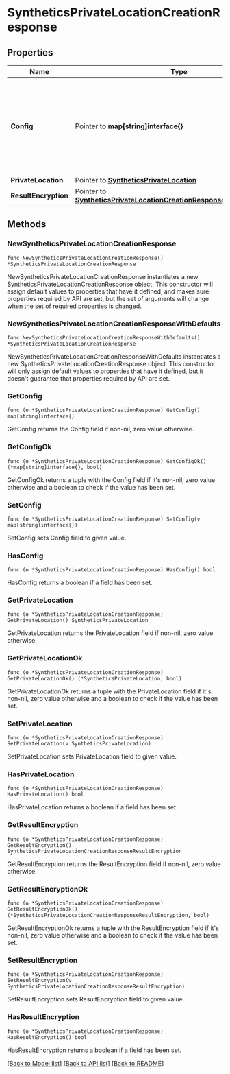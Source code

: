 # SyntheticsPrivateLocationCreationResponse

## Properties

Name | Type | Description | Notes
---- | ---- | ----------- | ------
**Config** | Pointer to **map[string]interface{}** | Configuration skeleton for the private location. See installation instructions of the private location on how to use this configuration. | [optional] 
**PrivateLocation** | Pointer to [**SyntheticsPrivateLocation**](SyntheticsPrivateLocation.md) |  | [optional] 
**ResultEncryption** | Pointer to [**SyntheticsPrivateLocationCreationResponseResultEncryption**](SyntheticsPrivateLocationCreationResponseResultEncryption.md) |  | [optional] 

## Methods

### NewSyntheticsPrivateLocationCreationResponse

`func NewSyntheticsPrivateLocationCreationResponse() *SyntheticsPrivateLocationCreationResponse`

NewSyntheticsPrivateLocationCreationResponse instantiates a new SyntheticsPrivateLocationCreationResponse object.
This constructor will assign default values to properties that have it defined,
and makes sure properties required by API are set, but the set of arguments
will change when the set of required properties is changed.

### NewSyntheticsPrivateLocationCreationResponseWithDefaults

`func NewSyntheticsPrivateLocationCreationResponseWithDefaults() *SyntheticsPrivateLocationCreationResponse`

NewSyntheticsPrivateLocationCreationResponseWithDefaults instantiates a new SyntheticsPrivateLocationCreationResponse object.
This constructor will only assign default values to properties that have it defined,
but it doesn't guarantee that properties required by API are set.

### GetConfig

`func (o *SyntheticsPrivateLocationCreationResponse) GetConfig() map[string]interface{}`

GetConfig returns the Config field if non-nil, zero value otherwise.

### GetConfigOk

`func (o *SyntheticsPrivateLocationCreationResponse) GetConfigOk() (*map[string]interface{}, bool)`

GetConfigOk returns a tuple with the Config field if it's non-nil, zero value otherwise
and a boolean to check if the value has been set.

### SetConfig

`func (o *SyntheticsPrivateLocationCreationResponse) SetConfig(v map[string]interface{})`

SetConfig sets Config field to given value.

### HasConfig

`func (o *SyntheticsPrivateLocationCreationResponse) HasConfig() bool`

HasConfig returns a boolean if a field has been set.

### GetPrivateLocation

`func (o *SyntheticsPrivateLocationCreationResponse) GetPrivateLocation() SyntheticsPrivateLocation`

GetPrivateLocation returns the PrivateLocation field if non-nil, zero value otherwise.

### GetPrivateLocationOk

`func (o *SyntheticsPrivateLocationCreationResponse) GetPrivateLocationOk() (*SyntheticsPrivateLocation, bool)`

GetPrivateLocationOk returns a tuple with the PrivateLocation field if it's non-nil, zero value otherwise
and a boolean to check if the value has been set.

### SetPrivateLocation

`func (o *SyntheticsPrivateLocationCreationResponse) SetPrivateLocation(v SyntheticsPrivateLocation)`

SetPrivateLocation sets PrivateLocation field to given value.

### HasPrivateLocation

`func (o *SyntheticsPrivateLocationCreationResponse) HasPrivateLocation() bool`

HasPrivateLocation returns a boolean if a field has been set.

### GetResultEncryption

`func (o *SyntheticsPrivateLocationCreationResponse) GetResultEncryption() SyntheticsPrivateLocationCreationResponseResultEncryption`

GetResultEncryption returns the ResultEncryption field if non-nil, zero value otherwise.

### GetResultEncryptionOk

`func (o *SyntheticsPrivateLocationCreationResponse) GetResultEncryptionOk() (*SyntheticsPrivateLocationCreationResponseResultEncryption, bool)`

GetResultEncryptionOk returns a tuple with the ResultEncryption field if it's non-nil, zero value otherwise
and a boolean to check if the value has been set.

### SetResultEncryption

`func (o *SyntheticsPrivateLocationCreationResponse) SetResultEncryption(v SyntheticsPrivateLocationCreationResponseResultEncryption)`

SetResultEncryption sets ResultEncryption field to given value.

### HasResultEncryption

`func (o *SyntheticsPrivateLocationCreationResponse) HasResultEncryption() bool`

HasResultEncryption returns a boolean if a field has been set.


[[Back to Model list]](../README.md#documentation-for-models) [[Back to API list]](../README.md#documentation-for-api-endpoints) [[Back to README]](../README.md)


